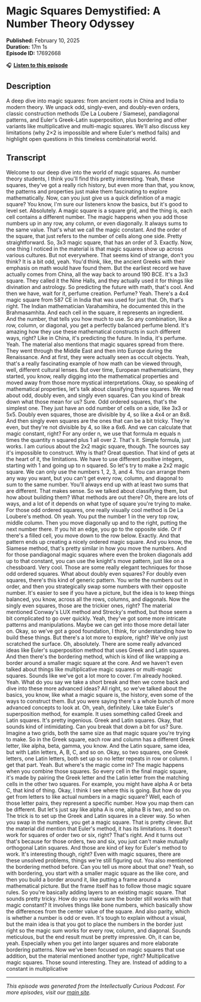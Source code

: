 # Magic Squares Demystified: A Number Theory Odyssey

**Published:** February 10, 2025  
**Duration:** 17m 1s  
**Episode ID:** 17692668

🎧 **[Listen to this episode](https://intellectuallycurious.buzzsprout.com/2529712/episodes/17692668-magic-squares-demystified-a-number-theory-odyssey)**

## Description

A deep dive into magic squares: from ancient roots in China and India to modern theory. We unpack odd, singly-even, and doubly-even orders, classic construction methods (De La Loubere / Siamese), pandiagonal patterns, and Euler's Greek-Latin superposition, plus bordering and other variants like multiplicative and multi-magic squares. We'll also discuss key limitations (why 2×2 is impossible and where Euler's method fails) and highlight open questions in this timeless combinatorial world.

## Transcript

Welcome to our deep dive into the world of magic squares. As number theory students, I think you'll find this pretty interesting. Yeah, these squares, they've got a really rich history, but even more than that, you know, the patterns and properties just make them fascinating to explore mathematically. Now, can you just give us a quick definition of a magic square? You know, I'm sure our listeners know the basics, but it's good to level set. Absolutely. A magic square is a square grid, and the thing is, each cell contains a different number. The magic happens when you add those numbers up in any row, any column, or even diagonally. It always sums to the same value. That's what we call the magic constant. And the order of the square, that just refers to the number of cells along one side. Pretty straightforward. So, 3x3 magic square, that has an order of 3. Exactly. Now, one thing I noticed in the material is that magic squares show up across various cultures. But not everywhere. That seems kind of strange, don't you think? It is a bit odd, yeah. You'd think, like, the ancient Greeks with their emphasis on math would have found them. But the earliest record we have actually comes from China, all the way back to around 190 BCE. It's a 3x3 square. They called it the Nine Halls, and they actually used it for things like divination and astrology. So predicting the future with math, that's cool. And then we have, wait for it, perfume creation. Perfume? Yeah. There's a 4x4 magic square from 587 CE in India that was used for just that. Oh, that's right. The Indian mathematician Varahamihira, he documented this in the Brahmasamhita. And each cell in the square, it represents an ingredient. And the number, that tells you how much to use. So any combination, like a row, column, or diagonal, you get a perfectly balanced perfume blend. It's amazing how they use these mathematical constructs in such different ways, right? Like in China, it's predicting the future. In India, it's perfume. Yeah. The material also mentions that magic squares spread from there. They went through the Middle East and then into Europe during the Renaissance. And at first, they were actually seen as occult objects. Yeah, that's a really fascinating example of how math can be viewed through, well, different cultural lenses. But over time, European mathematicians, they started, you know, really digging into the mathematical properties and moved away from those more mystical interpretations. Okay, so speaking of mathematical properties, let's talk about classifying these squares. We read about odd, doubly even, and singly even squares. Can you kind of break down what those mean for us? Sure. Odd ordered squares, that's the simplest one. They just have an odd number of cells on a side, like 3x3 or 5x5. Doubly even squares, those are divisible by 4, so like a 4x4 or an 8x8. And then singly even squares are the ones that can be a bit tricky. They're even, but they're not divisible by 4, so like a 6x6. And we can calculate that magic constant, right? For any order n, we use that formula m equals n times the quantity n squared plus 1 all over 2. That's it. Simple formula, just works. I am curious about the 2x2 magic square, though. The sources say it's impossible to construct. Why is that? Great question. That kind of gets at the heart of it, the limitations. We have to use different positive integers, starting with 1 and going up to n squared. So let's try to make a 2x2 magic square. We can only use the numbers 1, 2, 3, and 4. You can arrange them any way you want, but you can't get every row, column, and diagonal to sum to the same number. You'll always end up with at least two sums that are different. That makes sense. So we talked about classifying them, but how about building them? What methods are out there? Oh, there are lots of ways, and a lot of it depends on what type of square you're trying to make. For those odd ordered squares, one really visually cool method is De La Loubere's method. Oh yeah. You put the number 1 in the very top row, middle column. Then you move diagonally up and to the right, putting the next number there. If you hit an edge, you go to the opposite side. Or if there's a filled cell, you move down to the row below. Exactly. And that pattern ends up creating a nicely ordered magic square. And you know, the Siamese method, that's pretty similar in how you move the numbers. And for those pandiagonal magic squares where even the broken diagonals add up to that constant, you can use the knight's move pattern, just like on a chessboard. Very cool. Those are some really elegant techniques for those odd ordered squares. What about doubly even squares? For doubly even squares, there's this kind of generic pattern. You write the numbers out in order, and then you strategically swap some numbers with their opposite number. It's easier to see if you have a picture, but the idea is to keep things balanced, you know, across all the rows, columns, and diagonals. Now the singly even squares, those are the trickier ones, right? The material mentioned Conway's LUX method and Strecky's method, but those seem a bit complicated to go over quickly. Yeah, they've got some more intricate patterns and manipulations. Maybe we can get into those more detail later on. Okay, so we've got a good foundation, I think, for understanding how to build these things. But there's a lot more to explore, right? We've only just scratched the surface. Oh, absolutely. There are some really advanced ideas like Euler's superposition method that uses Greek and Latin squares. And then there's the bordering method, which is kind of like wrapping a border around a smaller magic square at the core. And we haven't even talked about things like multiplicative magic squares or multi-magic squares. Sounds like we've got a lot more to cover. I'm already hooked. Yeah. What do you say we take a short break and then we come back and dive into these more advanced ideas? All right, so we've talked about the basics, you know, like what a magic square is, the history, even some of the ways to construct them. But you were saying there's a whole bunch of more advanced concepts to look at. Oh, yeah, definitely. Like take Euler's superposition method, for example. It uses something called Greek and Latin squares. It's pretty ingenious. Greek and Latin squares. Okay, that sounds kind of intimidating. Can you break that down a bit for us? Sure. Imagine a two grids, both the same size as that magic square you're trying to make. So in the Greek square, each row and column has a different Greek letter, like alpha, beta, gamma, you know. And the Latin square, same idea, but with Latin letters, A, B, C, and so on. Okay, so two squares, one Greek letters, one Latin letters, both set up so no letter repeats in row or column. I get that part. Yeah. But where's the magic come in? The magic happens when you combine those squares. So every cell in the final magic square, it's made by pairing the Greek letter and the Latin letter from the matching cells in the other two squares. For example, you might have alpha A or beta C, that kind of thing. Okay, I think I see where this is going. But how do you get from letters to like actual numbers in a magic square? Well, each of those letter pairs, they represent a specific number. How you map them can be different. But let's just say like alpha A is one, alpha B is two, and so on. The trick is to set up the Greek and Latin squares in a clever way. So when you swap in the numbers, you get a magic square. That is pretty clever. But the material did mention that Euler's method, it has its limitations. It doesn't work for squares of order two or six, right? That's right. And it turns out that's because for those orders, two and six, you just can't make mutually orthogonal Latin squares. And those are kind of key for Euler's method to work. It's interesting though, right? Even with magic squares, there are these unsolved problems, things we're still figuring out. You also mentioned the bordering method before. Can you tell us more about that one? Yeah, so with bordering, you start with a smaller magic square as the like core, and then you build a border around it, like putting a frame around a mathematical picture. But the frame itself has to follow those magic square rules. So you're basically adding layers to an existing magic square. That sounds pretty tricky. How do you make sure the border still works with that magic constant? It involves things like bone numbers, which basically show the differences from the center value of the square. And also parity, which is whether a number is odd or even. It's tough to explain without a visual, but the main idea is that you got to place the numbers in the border just right so the magic sum works for every row, column, and diagonal. Sounds meticulous, but the end result must be pretty impressive. Oh, it can be, yeah. Especially when you get into larger squares and more elaborate bordering patterns. Now we've been focused on magic squares that use addition, but the material mentioned another type, right? Multiplicative magic squares. Those sound interesting. They are. Instead of adding to a constant in multiplicative

---
*This episode was generated from the Intellectually Curious Podcast. For more episodes, visit our [main site](https://intellectuallycurious.buzzsprout.com).*
